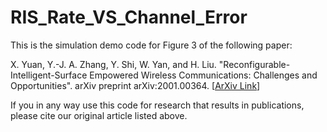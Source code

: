 # RIS_Rate_VS_Channel_Error
This is the simulation demo code for Figure 3 of the following paper:

X. Yuan, Y.-J. A. Zhang, Y. Shi, W. Yan, and H. Liu. "Reconfigurable-Intelligent-Surface Empowered
Wireless Communications: Challenges and Opportunities". arXiv preprint arXiv:2001.00364. [[ArXiv Link](https://arxiv.org/abs/2001.00364)]

If you in any way use this code for research that results in publications, please cite our original article listed above.

